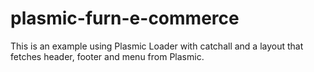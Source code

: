# plasmic-furn-e-commerce
This is an example using Plasmic Loader with catchall and a layout that fetches header, footer and menu from Plasmic.
